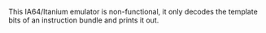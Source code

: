 This IA64/Itanium emulator is non-functional, it only decodes the template bits of an instruction bundle and prints it out.
